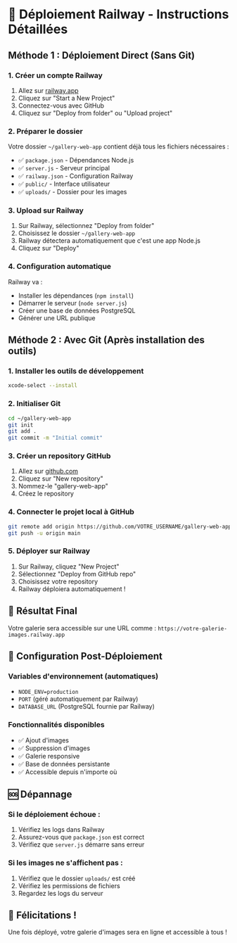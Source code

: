 # 🚀 Déploiement Railway - Instructions Détaillées

## Méthode 1 : Déploiement Direct (Sans Git)

### 1. Créer un compte Railway
1. Allez sur [railway.app](https://railway.app)
2. Cliquez sur "Start a New Project"
3. Connectez-vous avec GitHub
4. Cliquez sur "Deploy from folder" ou "Upload project"

### 2. Préparer le dossier
Votre dossier `~/gallery-web-app` contient déjà tous les fichiers nécessaires :
- ✅ `package.json` - Dépendances Node.js
- ✅ `server.js` - Serveur principal
- ✅ `railway.json` - Configuration Railway
- ✅ `public/` - Interface utilisateur
- ✅ `uploads/` - Dossier pour les images

### 3. Upload sur Railway
1. Sur Railway, sélectionnez "Deploy from folder"
2. Choisissez le dossier `~/gallery-web-app`
3. Railway détectera automatiquement que c'est une app Node.js
4. Cliquez sur "Deploy"

### 4. Configuration automatique
Railway va :
- Installer les dépendances (`npm install`)
- Démarrer le serveur (`node server.js`)
- Créer une base de données PostgreSQL
- Générer une URL publique

## Méthode 2 : Avec Git (Après installation des outils)

### 1. Installer les outils de développement
```bash
xcode-select --install
```

### 2. Initialiser Git
```bash
cd ~/gallery-web-app
git init
git add .
git commit -m "Initial commit"
```

### 3. Créer un repository GitHub
1. Allez sur [github.com](https://github.com)
2. Cliquez sur "New repository"
3. Nommez-le "gallery-web-app"
4. Créez le repository

### 4. Connecter le projet local à GitHub
```bash
git remote add origin https://github.com/VOTRE_USERNAME/gallery-web-app.git
git push -u origin main
```

### 5. Déployer sur Railway
1. Sur Railway, cliquez "New Project"
2. Sélectionnez "Deploy from GitHub repo"
3. Choisissez votre repository
4. Railway déploiera automatiquement !

## 🎯 Résultat Final

Votre galerie sera accessible sur une URL comme :
`https://votre-galerie-images.railway.app`

## 🔧 Configuration Post-Déploiement

### Variables d'environnement (automatiques)
- `NODE_ENV=production`
- `PORT` (géré automatiquement par Railway)
- `DATABASE_URL` (PostgreSQL fournie par Railway)

### Fonctionnalités disponibles
- ✅ Ajout d'images
- ✅ Suppression d'images
- ✅ Galerie responsive
- ✅ Base de données persistante
- ✅ Accessible depuis n'importe où

## 🆘 Dépannage

### Si le déploiement échoue :
1. Vérifiez les logs dans Railway
2. Assurez-vous que `package.json` est correct
3. Vérifiez que `server.js` démarre sans erreur

### Si les images ne s'affichent pas :
1. Vérifiez que le dossier `uploads/` est créé
2. Vérifiez les permissions de fichiers
3. Regardez les logs du serveur

## 🎉 Félicitations !

Une fois déployé, votre galerie d'images sera en ligne et accessible à tous !
